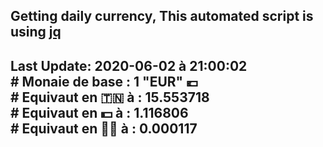 ## Getting daily currency, This automated script is using [jq](https://stedolan.github.io/jq/)
## Last Update:  2020-06-02 à 21:00:02 </br># Monaie de base : 1 "EUR" 💶 </br> # Equivaut en 🇹🇳 à :  15.553718 </br> # Equivaut en 💵 à : 1.116806</br> # Equivaut en 🐱‍💻 à :  0.000117

